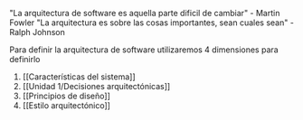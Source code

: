 "La arquitectura de software es aquella parte dificil de cambiar" - Martin Fowler
"La arquitectura es sobre las cosas importantes, sean cuales sean" - Ralph Johnson

Para definir la arquitectura de software utilizaremos 4 dimensiones para definirlo
1. [[Características del sistema]]
2. [[Unidad 1/Decisiones arquitectónicas]]
3. [[Principios de diseño]]
4. [[Estilo arquitectónico]]